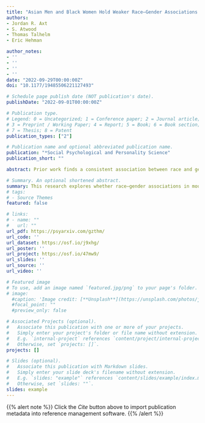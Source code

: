```yaml
---
title: "Asian Men and Black Women Hold Weaker Race–Gender Associations: Evidence From the United States and China"
authors:
- Jordan R. Axt
- S. Atwood
- Thomas Talhelm
- Eric Hehman

author_notes:
- ''
- ''
- ''
- ''
date: "2022-09-29T00:00:00Z"
doi: "10.1177/19485506221127493"

# Schedule page publish date (NOT publication's date).
publishDate: "2022-09-01T00:00:00Z"

# Publication type.
# Legend: 0 = Uncategorized; 1 = Conference paper; 2 = Journal article;
# 3 = Preprint / Working Paper; 4 = Report; 5 = Book; 6 = Book section;
# 7 = Thesis; 8 = Patent
publication_types: ["2"]

# Publication name and optional abbreviated publication name.
publication: "*Social Psychological and Personality Science"
publication_short: ""

abstract: Prior work finds a consistent association between race and gender: People associate Asian with female and Black with male. We used mouse-tracking to examine whether different U.S. racial/ethnic groups hold this same association (Study 1) and compared Asian-American participants to ethnically Chinese participants in China (Study 2). In Study 1, White and Hispanic participants showed the expected “race is gendered” effect, and the strength of the effect did not differ between men and women. However, participants with a counter-stereotypical racial-gender identity (Black women and Asian men) showed weaker race–gender associations. The same pattern emerged for East Asian participants in Study 2, both among people living in the United States and China. These data provide the first evidence of moderation in Asian-female, Black-male associations and further reveal the importance of considering intersectional identities in social cognition and social perception.

# Summary. An optional shortened abstract.
summary: This research explores whether race–gender associations in mouse-tracking differed across racial/ethnic groups and between cultures.
# tags:
# - Source Themes
featured: false

# links:
# - name: ""
#   url: ""
url_pdf: https://psyarxiv.com/gzthm/
url_code: ''
url_dataset: https://osf.io/j9xhg/
url_poster: ''
url_project: https://osf.io/47mw9/
url_slides: ''
url_source: ''
url_video: ''

# Featured image
# To use, add an image named `featured.jpg/png` to your page's folder. 
# image:
  #caption: 'Image credit: [**Unsplash**](https://unsplash.com/photos/jdD8gXaTZsc)'
  #focal_point: ""
  #preview_only: false

# Associated Projects (optional).
#   Associate this publication with one or more of your projects.
#   Simply enter your project's folder or file name without extension.
#   E.g. `internal-project` references `content/project/internal-project/index.md`.
#   Otherwise, set `projects: []`.
projects: []

# Slides (optional).
#   Associate this publication with Markdown slides.
#   Simply enter your slide deck's filename without extension.
#   E.g. `slides: "example"` references `content/slides/example/index.md`.
#   Otherwise, set `slides: ""`.
slides: example
---
```


{{% alert note %}}
Click the *Cite* button above to import publication metadata into reference management software.
{{% /alert %}}
